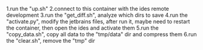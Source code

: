 1.run the "up.sh"
2.connect to this container with the ides remote development
3.run the "get_diff.sh", analyze which dirs to save
4.run the "activate.py", modify the jetbrains files,
    after run it, maybe need to restart the container,
    then open the ides and activate them
5.run the "copy_data.sh", copy all data to the "tmp/data" dir and compress them
6.run the "clear.sh", remove the "tmp" dir
